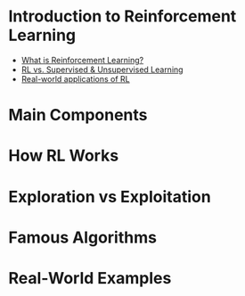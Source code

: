 # Introduction to Reinforcement Learning
* [What is Reinforcement Learning?](https://github.com/yangshiteng/Data-Science-Learning-Path/blob/main/deep_learning/reinforcement_learning/rl_introduction.md)
* [RL vs. Supervised & Unsupervised Learning]()
* [Real-world applications of RL](https://github.com/yangshiteng/Data-Science-Learning-Path/blob/main/deep_learning/reinforcement_learning/applications_rl.md)

# Main Components

# How RL Works

# Exploration vs Exploitation

# Famous Algorithms

# Real-World Examples
